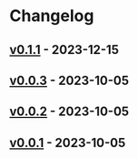# Changelog

## [v0.1.1](https://github.com/2manymws/mm/compare/v0.1.0...v0.1.1) - 2023-12-15

## [v0.0.3](https://github.com/k1LoW/mm/compare/v0.0.2...v0.0.3) - 2023-10-05

## [v0.0.2](https://github.com/k1LoW/mm/compare/v0.0.1...v0.0.2) - 2023-10-05

## [v0.0.1](https://github.com/k1LoW/mm/commits/v0.0.1) - 2023-10-05
